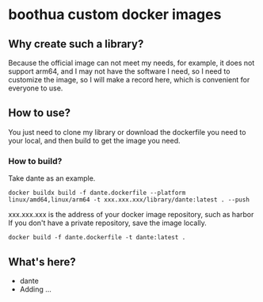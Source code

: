 # boothua custom docker images
## Why create such a library?
Because the official image can not meet my needs, for example, it does not support arm64, and I may not have the software I need, so I need to customize the image, so I will make a record here, which is convenient for everyone to use.
## How to use?
You just need to clone my library or download the dockerfile you need to your local, and then build to get the image you need.
### How to build?
Take dante as an example.
```shell
docker buildx build -f dante.dockerfile --platform linux/amd64,linux/arm64 -t xxx.xxx.xxx/library/dante:latest . --push
```
xxx.xxx.xxx is the address of your docker image repository, such as harbor
If you don't have a private repository, save the image locally.
```shell
docker build -f dante.dockerfile -t dante:latest . 
```
## What's here?
- dante
- Adding ...
